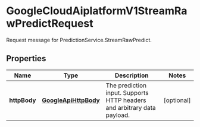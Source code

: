 

# GoogleCloudAiplatformV1StreamRawPredictRequest

Request message for PredictionService.StreamRawPredict.

## Properties

| Name | Type | Description | Notes |
|------------ | ------------- | ------------- | -------------|
|**httpBody** | [**GoogleApiHttpBody**](GoogleApiHttpBody.md) | The prediction input. Supports HTTP headers and arbitrary data payload. |  [optional] |



